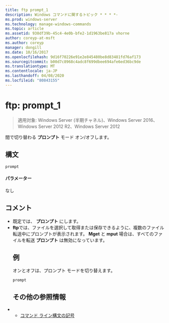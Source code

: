 ```yaml
---
title: ftp prompt_1
description: Windows コマンドに関するトピック * * * *-
ms.prod: windows-server
ms.technology: manage-windows-commands
ms.topic: article
ms.assetid: 930df39b-45c4-4e0b-bfe2-1d1963be817a vhorne
author: coreyp-at-msft
ms.author: coreyp
manager: dongill
ms.date: 10/16/2017
ms.openlocfilehash: 9d16f70226e91e2e845480be8d83481fd76af173
ms.sourcegitcommit: b00d7c8968c4adc8f699dbee694afe6ed36bc9de
ms.translationtype: MT
ms.contentlocale: ja-JP
ms.lasthandoff: 04/08/2020
ms.locfileid: "80843155"
---
```

# <a name="ftp-prompt_1"></a>ftp: prompt_1

>適用対象: Windows Server (半期チャネル)、Windows Server 2016、Windows Server 2012 R2、Windows Server 2012

間で切り替わる **プロンプト** モード オン/オフします。   
## <a name="syntax"></a>構文  
```  
prompt  
```  
#### <a name="parameters"></a>パラメーター  
なし  
## <a name="remarks"></a>コメント  
- 既定では、 **プロンプト** にします。  
- **ftp**では、ファイルを選択して取得または保存できるように、複数のファイル転送中にプロンプトが表示されます。  **Mget** と **mput** 場合は、すべてのファイルを転送 **プロンプト** は無効になっています。  
  ## <a name="examples"></a><a name=BKMK_Examples></a>例  
  オンとオフは、プロンプト モードを切り替えます。  
  ```  
  prompt  
  ```  
  ## <a name="additional-references"></a>その他の参照情報  
- - [コマンド ライン構文の記号](command-line-syntax-key.md)  
